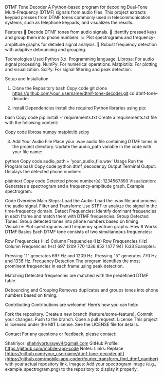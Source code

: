 DTMF Tone Decoder
A Python-based program for decoding Dual-Tone Multi-Frequency (DTMF) signals from audio files. This project extracts keypad presses from DTMF tones commonly used in telecommunication systems, such as telephone keypads, and visualizes the results.

Features
🎵 Decode DTMF tones from audio signals.
🔢 Identify pressed keys and group them into phone numbers.
📊 Plot spectrograms and frequency-amplitude graphs for detailed signal analysis.
🚀 Robust frequency detection with adaptive debouncing and grouping.

Technologies Used
Python 3.x: Programming language.
Librosa: For audio signal processing.
NumPy: For numerical operations.
Matplotlib: For plotting and visualization.
SciPy: For signal filtering and peak detection.

Setup and Installation
1. Clone the Repository
bash
Copy code
git clone https://github.com/your_username/dtmf-tone-decoder.git
cd dtmf-tone-decoder

3. Install Dependencies
Install the required Python libraries using pip:

bash
Copy code
pip install -r requirements.txt
Create a requirements.txt file with the following content:

Copy code
librosa
numpy
matplotlib
scipy

3. Add Your Audio File
Place your .wav audio file containing DTMF tones in the project directory.
Update the audio_path variable in the code with your file name:

python
Copy code
audio_path = 'your_audio_file.wav'
Usage
Run the Program
bash
Copy code
python dtmf_decoder.py
Output
Terminal Output:
Displays the detected phone numbers.

plaintext
Copy code
Detected phone number(s):
1234567890
Visualization:
Generates a spectrogram and a frequency-amplitude graph.
Example spectrogram:


Code Overview
Main Steps:
Load the Audio: Load the .wav file and process the audio signal.
Filter and Transform: Use STFT to analyze the signal in the time-frequency domain.
Detect Frequencies: Identify dominant frequencies in each frame and match them with DTMF frequencies.
Group Detected Tones: Group detected tones into phone numbers based on timing.
Visualize: Plot spectrograms and frequency spectrum graphs.
How It Works
DTMF Basics
Each DTMF tone consists of two simultaneous frequencies:

Row Frequencies (Hz)
Column Frequencies (Hz)
Row Frequencies (Hz)	Column Frequencies (Hz)
697	1209
770	1336
852	1477
941	1633
Examples:

Pressing "1" generates 697 Hz and 1209 Hz.
Pressing "5" generates 770 Hz and 1336 Hz.
Frequency Detection
The program identifies the most prominent frequencies in each frame using peak detection.

Matching
Detected frequencies are matched with the predefined DTMF table.

Debouncing and Grouping
Removes duplicates and groups tones into phone numbers based on timing.

Contributing
Contributions are welcome! Here’s how you can help:

Fork the repository.
Create a new branch (feature/some-feature).
Commit your changes.
Push to the branch.
Open a pull request.
License
This project is licensed under the MIT License. See the LICENSE file for details.

Contact
For any questions or feedback, please contact:

Shahriyor: shahriyorturayev4@gmail.com
GitHub Profile: https://github.com/mobile-app-code
Notes:
Links: Replace [https://github.com/your_username/dtmf-tone-decoder.git](https://github.com/mobile-app-coder/fourier_transform_find_dtmf_number) with your actual repository link.
Images: Add your spectrogram image (e.g., example_spectrogram.png) to the repository to display it properly.
